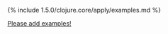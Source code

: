 {% include 1.5.0/clojure.core/apply/examples.md %}

[Please add examples!](https://github.com/arrdem/grimoire/edit/master/_includes/1.6.0/clojure.core/apply/examples.md)
